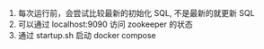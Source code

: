 1. 每次运行前，会尝试比较最新的初始化 SQL, 不是最新的就更新 SQL
2. 可以通过 localhost:9090 访问 zookeeper 的状态
3. 通过 startup.sh 启动 docker compose